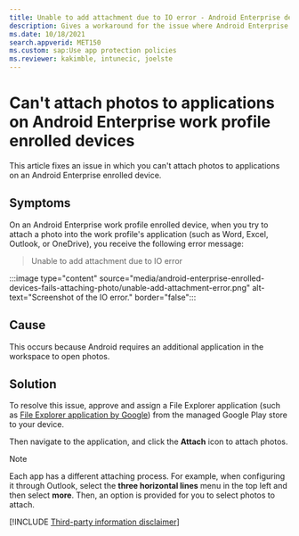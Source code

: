 ```yaml
---
title: Unable to add attachment due to IO error - Android Enterprise device in Intune
description: Gives a workaround for the issue where Android Enterprise enrolled devices can't attach photos to applications.
ms.date: 10/18/2021
search.appverid: MET150
ms.custom: sap:Use app protection policies
ms.reviewer: kakimble, intunecic, joelste
---
```

# Can't attach photos to applications on Android Enterprise work profile enrolled devices

This article fixes an issue in which you can't attach photos to applications on an Android Enterprise enrolled device.

## Symptoms

On an Android Enterprise work profile enrolled device, when you try to attach a photo into the work profile's application (such as Word, Excel, Outlook, or OneDrive), you receive the following error message:

> Unable to add attachment due to IO error

:::image type="content" source="media/android-enterprise-enrolled-devices-fails-attaching-photo/unable-add-attachment-error.png" alt-text="Screenshot of the IO error." border="false":::

## Cause

This occurs because Android requires an additional application in the workspace to open photos.

## Solution

To resolve this issue, approve and assign a File Explorer application (such as [File Explorer application by Google](https://play.google.com/store/apps/details?id=com.google.android.apps.nbu.files)) from the managed Google Play store to your device.

Then navigate to the application, and click the **Attach** icon to attach photos.

> [!NOTE]
> Each app has a different attaching process. For example, when configuring it through Outlook, select the **three horizontal lines** menu in the top left and then select **more**. Then, an option is provided for you to select photos to attach.

[!INCLUDE [Third-party information disclaimer](../../includes/third-party-disclaimer.md)]
